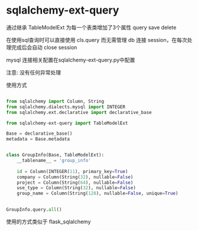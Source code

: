 # sqlalchemy-ext-query
通过继承 TableModelExt 为每一个表类增加了3个属性
query
save
delete

在使用sql查询时可以直接使用
cls.query
而无需管理 db 连接 session，在每次处理完成后会自动 close session

mysql 连接相关配置在sqlalchemy-ext-query.py中配置

注意: 没有任何异常处理

使用方式

```python

from sqlalchemy import Column, String
from sqlalchemy.dialects.mysql import INTEGER
from sqlalchemy.ext.declarative import declarative_base

from sqlalchemy-ext-query import TableModelExt

Base = declarative_base()
metadata = Base.metadata


class GroupInfo(Base, TableModelExt):
    __tablename__ = 'group_info'
    
    id = Column(INTEGER(11), primary_key=True)
    company = Column(String(32), nullable=False)
    project = Column(String(64), nullable=False)
    use_type = Column(String(32), nullable=False)
    group_name = Column(String(128), nullable=False, unique=True)
    

GroupInfo.query.all()

```
使用的方式类似于 flask_sqlalchemy
